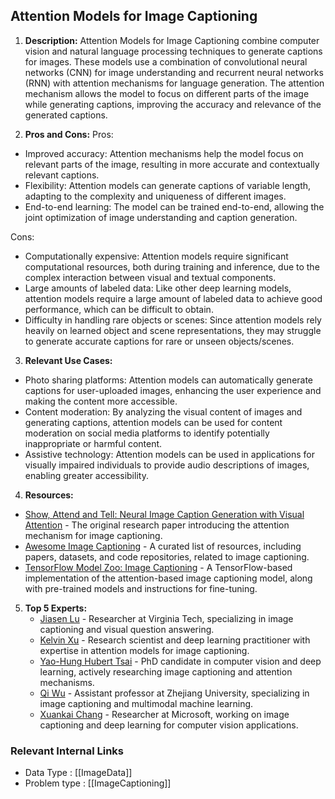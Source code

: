 ## Attention Models for Image Captioning

1. **Description:**
Attention Models for Image Captioning combine computer vision and natural language processing techniques to generate captions for images. These models use a combination of convolutional neural networks (CNN) for image understanding and recurrent neural networks (RNN) with attention mechanisms for language generation. The attention mechanism allows the model to focus on different parts of the image while generating captions, improving the accuracy and relevance of the generated captions.

2. **Pros and Cons:**
Pros:
- Improved accuracy: Attention mechanisms help the model focus on relevant parts of the image, resulting in more accurate and contextually relevant captions.
- Flexibility: Attention models can generate captions of variable length, adapting to the complexity and uniqueness of different images.
- End-to-end learning: The model can be trained end-to-end, allowing the joint optimization of image understanding and caption generation.

Cons:
- Computationally expensive: Attention models require significant computational resources, both during training and inference, due to the complex interaction between visual and textual components.
- Large amounts of labeled data: Like other deep learning models, attention models require a large amount of labeled data to achieve good performance, which can be difficult to obtain.
- Difficulty in handling rare objects or scenes: Since attention models rely heavily on learned object and scene representations, they may struggle to generate accurate captions for rare or unseen objects/scenes.

3. **Relevant Use Cases:**
- Photo sharing platforms: Attention models can automatically generate captions for user-uploaded images, enhancing the user experience and making the content more accessible.
- Content moderation: By analyzing the visual content of images and generating captions, attention models can be used for content moderation on social media platforms to identify potentially inappropriate or harmful content.
- Assistive technology: Attention models can be used in applications for visually impaired individuals to provide audio descriptions of images, enabling greater accessibility.

4. **Resources:**
- [Show, Attend and Tell: Neural Image Caption Generation with Visual Attention](https://arxiv.org/abs/1502.03044) - The original research paper introducing the attention mechanism for image captioning.
- [Awesome Image Captioning](https://github.com/zhjohnchan/awesome-image-captioning) - A curated list of resources, including papers, datasets, and code repositories, related to image captioning.
- [TensorFlow Model Zoo: Image Captioning](https://github.com/tensorflow/models/tree/master/research/im2txt) - A TensorFlow-based implementation of the attention-based image captioning model, along with pre-trained models and instructions for fine-tuning.

5. **Top 5 Experts:**
   - [Jiasen Lu](https://github.com/jiasenlu) - Researcher at Virginia Tech, specializing in image captioning and visual question answering.
   - [Kelvin Xu](https://github.com/kelvinxu) - Research scientist and deep learning practitioner with expertise in attention models for image captioning.
   - [Yao-Hung Hubert Tsai](https://github.com/HubertYao) - PhD candidate in computer vision and deep learning, actively researching image captioning and attention mechanisms.
   - [Qi Wu](https://github.com/qiwu-zju) - Assistant professor at Zhejiang University, specializing in image captioning and multimodal machine learning.
   - [Xuankai Chang](https://github.com/Changxing) - Researcher at Microsoft, working on image captioning and deep learning for computer vision applications.


 ### Relevant Internal Links
- Data Type : [[ImageData]]
- Problem type : [[ImageCaptioning]]
